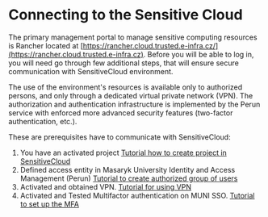 # Connecting to the Sensitive Cloud

The primary management portal to manage sensitive computing resources is Rancher located at [https://rancher.cloud.trusted.e-infra.cz/](https://rancher.cloud.trusted.e-infra.cz). Before you will be able to log in, you will need go through few additional steps, that will ensure secure communication with SensitiveCloud environment.

The use of the environment's resources is available only to authorized persons, and only through a dedicated virtual private network (VPN). The authorization and authentication infrastructure is implemented by the Perun service with enforced more advanced security features (two-factor authentication, etc.). 

These are prerequisites have to communicate with SensitiveCloud:

1.	You have an activated project [Tutorial how to create project in SensitiveCloud](./new-project.md)
2.	Defined access entity in Masaryk University Identity and Access Management (Perun) [Tutorial to create authorized group of users](https://it.muni.cz/sluzby/sprava-skupin-a-pristupu/navody/jak-vytvorit-skupiny)
3.	Activated and obtained VPN. [Tutorial for using VPN](/managed-services/network/secure-vpn)
4.	Activated and Tested Multifactor authentication on MUNI SSO. [Tutorial to set up the MFA](https://it.muni.cz/en/services/jednotne-prihlaseni-na-muni/navody/how-to-set-up-multi-factor-authentication)